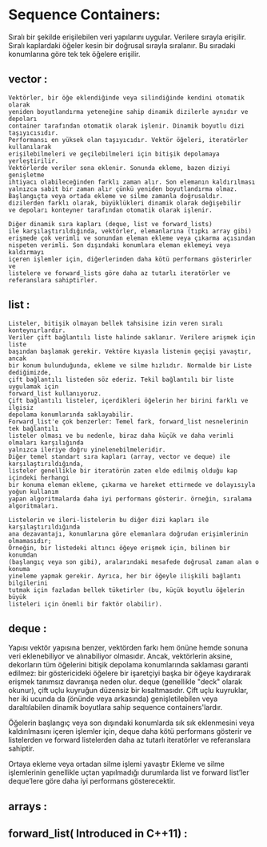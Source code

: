  # Sequence Containers: 
  Sıralı bir şekilde erişilebilen veri yapılarını uygular. Verilere sırayla erişilir. 
  Sıralı kaplardaki öğeler kesin bir doğrusal sırayla sıralanır. Bu sıradaki konumlarına göre tek tek öğelere erişilir.

   ## vector : 

    Vektörler, bir öğe eklendiğinde veya silindiğinde kendini otomatik olarak 
    yeniden boyutlandırma yeteneğine sahip dinamik dizilerle aynıdır ve depoları 
    container tarafından otomatik olarak işlenir. Dinamik boyutlu dizi taşıyıcısıdır. 
    Performansı en yüksek olan taşıyıcıdır. Vektör öğeleri, iteratörler kullanılarak 
    erişilebilmeleri ve geçilebilmeleri için bitişik depolamaya yerleştirilir. 
    Vektörlerde veriler sona eklenir. Sonunda ekleme, bazen diziyi genişletme 
    ihtiyacı olabileceğinden farklı zaman alır. Son elemanın kaldırılması 
    yalnızca sabit bir zaman alır çünkü yeniden boyutlandırma olmaz. 
    Başlangıçta veya ortada ekleme ve silme zamanla doğrusaldır.
    dizilerden farklı olarak, büyüklükleri dinamik olarak değişebilir 
    ve depoları konteyner tarafından otomatik olarak işlenir.

    Diğer dinamik sıra kapları (deque, list ve forward_lists) 
    ile karşılaştırıldığında, vektörler, elemanlarına (tıpkı array gibi) 
    erişmede çok verimli ve sonundan eleman ekleme veya çıkarma açısından 
    nispeten verimli. Son dışındaki konumlara eleman eklemeyi veya kaldırmayı 
    içeren işlemler için, diğerlerinden daha kötü performans gösterirler ve 
    listelere ve forward_lists göre daha az tutarlı iteratörler ve 
    referanslara sahiptirler.


   ## list : 

    Listeler, bitişik olmayan bellek tahsisine izin veren sıralı konteynırlardır. 
    Veriler çift bağlantılı liste halinde saklanır. Verilere arişmek için liste 
    başından başlamak gerekir. Vektöre kıyasla listenin geçişi yavaştır, ancak 
    bir konum bulunduğunda, ekleme ve silme hızlıdır. Normalde bir Liste dediğimizde, 
    çift bağlantılı listeden söz ederiz. Tekil bağlantılı bir liste uygulamak için 
    forward_list kullanıyoruz. 
    Çift bağlantılı listeler, içerdikleri öğelerin her birini farklı ve ilgisiz 
    depolama konumlarında saklayabilir. 
    Forward_list'e çok benzerler: Temel fark, forward_list nesnelerinin tek bağlantılı
    listeler olması ve bu nedenle, biraz daha küçük ve daha verimli olmaları karşılığında 
    yalnızca ileriye doğru yinelenebilmeleridir.
    Diğer temel standart sıra kapları (array, vector ve deque) ile karşılaştırıldığında, 
    listeler genellikle bir iteratörün zaten elde edilmiş olduğu kap içindeki herhangi 
    bir konuma eleman ekleme, çıkarma ve hareket ettirmede ve dolayısıyla yoğun kullanım 
    yapan algoritmalarda daha iyi performans gösterir. örneğin, sıralama algoritmaları.
    
    Listelerin ve ileri-listelerin bu diğer dizi kapları ile karşılaştırıldığında 
    ana dezavantajı, konumlarına göre elemanlara doğrudan erişimlerinin olmamasıdır; 
    Örneğin, bir listedeki altıncı öğeye erişmek için, bilinen bir konumdan 
    (başlangıç ​​veya son gibi), aralarındaki mesafede doğrusal zaman alan o konuma 
    yineleme yapmak gerekir. Ayrıca, her bir öğeyle ilişkili bağlantı bilgilerini 
    tutmak için fazladan bellek tüketirler (bu, küçük boyutlu öğelerin büyük 
    listeleri için önemli bir faktör olabilir).

   ## deque : 

   Yapısı vektör yapısına benzer, vektörden farkı hem önüne hemde sonuna 
   veri eklenebiliyor ve alınabiliyor olmasıdır. Ancak, vektörlerin aksine, dekorların 
   tüm öğelerini bitişik depolama konumlarında saklaması garanti edilmez: bir 
   göstericideki öğelere bir işaretçiyi başka bir öğeye kaydırarak erişmek tanımsız 
   davranışa neden olur. deque (genellikle "deck" olarak okunur), 
   çift uçlu kuyruğun düzensiz bir kısaltmasıdır. Çift uçlu kuyruklar, her iki ucunda 
   da (önünde veya arkasında) genişletilebilen veya daraltılabilen dinamik boyutlara 
   sahip sequence containers'lardır.

   Öğelerin başlangıç ​​veya son dışındaki konumlarda sık sık eklenmesini veya 
   kaldırılmasını içeren işlemler için, deque daha kötü performans gösterir 
   ve listelerden ve forward listelerden daha az tutarlı iteratörler 
   ve referanslara sahiptir.
    
   Ortaya ekleme veya ortadan silme işlemi yavaştır
   Ekleme ve silme işlemlerinin genellikle uçtan yapılmadığı durumlarda list ve 
   forward list’ler deque’lere göre daha iyi performans gösterecektir.

   ## arrays : 

   ## forward_list( Introduced in C++11) : 


